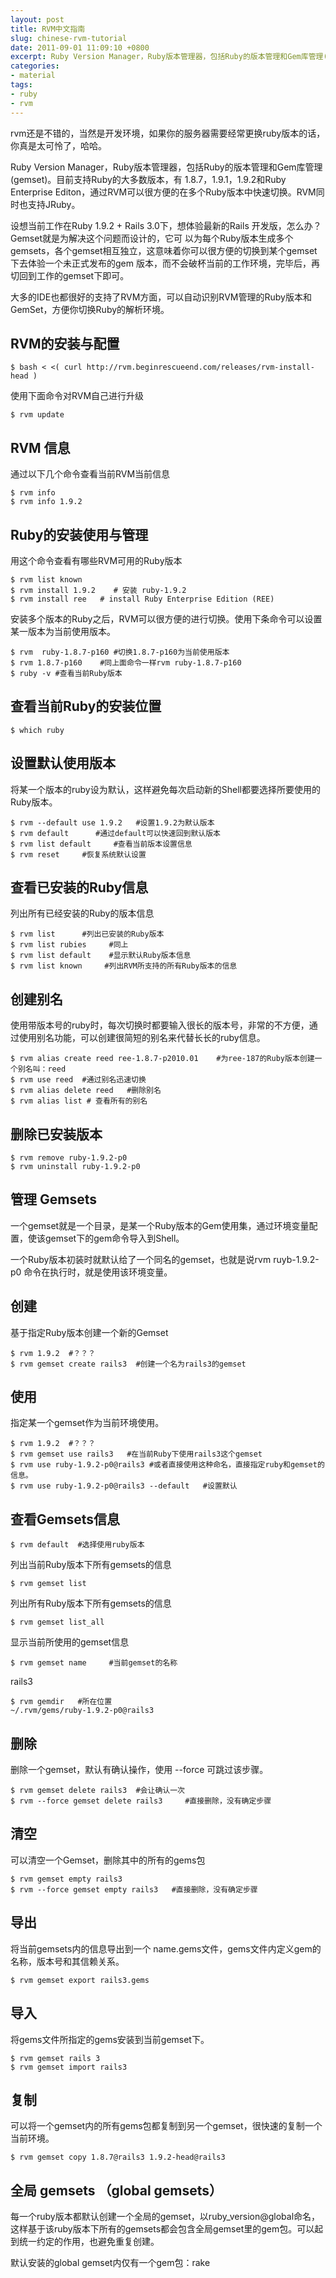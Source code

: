 ```yaml
---
layout: post
title: RVM中文指南
slug: chinese-rvm-tutorial
date: 2011-09-01 11:09:10 +0800
excerpt: Ruby Version Manager，Ruby版本管理器，包括Ruby的版本管理和Gem库管理(gemset)。目前支持Ruby的大多数版本，有 1.8.7，1.9.1，1.9.2和Ruby Enterprise Editon，通过RVM可以很方便的在多个Ruby版本中快速切换。RVM同时也支持JRuby。
categories:
- material
tags:
- ruby
- rvm
---
```


rvm还是不错的，当然是开发环境，如果你的服务器需要经常更换ruby版本的话，你真是太可怜了，哈哈。

Ruby Version Manager，Ruby版本管理器，包括Ruby的版本管理和Gem库管理(gemset)。目前支持Ruby的大多数版本，有 1.8.7，1.9.1，1.9.2和Ruby Enterprise Editon，通过RVM可以很方便的在多个Ruby版本中快速切换。RVM同时也支持JRuby。

设想当前工作在Ruby 1.9.2 + Rails 3.0下，想体验最新的Rails 开发版，怎么办？Gemset就是为解决这个问题而设计的，它可 以为每个Ruby版本生成多个gemsets，各个gemset相互独立，这意味着你可以很方便的切换到某个gemset下去体验一个未正式发布的gem 版本，而不会破杯当前的工作环境，完毕后，再切回到工作的gemset下即可。

大多的IDE也都很好的支持了RVM方面，可以自动识别RVM管理的Ruby版本和GemSet，方便你切换Ruby的解析环境。


## RVM的安装与配置

	$ bash < <( curl http://rvm.beginrescueend.com/releases/rvm-install-head )

使用下面命令对RVM自己进行升级

	$ rvm update

## RVM 信息

通过以下几个命令查看当前RVM当前信息

	$ rvm info
	$ rvm info 1.9.2

## Ruby的安装使用与管理

用这个命令查看有哪些RVM可用的Ruby版本

	$ rvm list known
	$ rvm install 1.9.2    # 安装 ruby-1.9.2
	$ rvm install ree   # install Ruby Enterprise Edition (REE)

安装多个版本的Ruby之后，RVM可以很方便的进行切换。使用下条命令可以设置某一版本为当前使用版本。

	$ rvm  ruby-1.8.7-p160 #切换1.8.7-p160为当前使用版本
	$ rvm 1.8.7-p160    #同上面命令一样rvm ruby-1.8.7-p160
	$ ruby -v #查看当前Ruby版本

## 查看当前Ruby的安装位置

	$ which ruby

## 设置默认使用版本

将某一个版本的ruby设为默认，这样避免每次启动新的Shell都要选择所要使用的Ruby版本。

	$ rvm --default use 1.9.2   #设置1.9.2为默认版本
	$ rvm default      #通过default可以快速回到默认版本
	$ rvm list default     #查看当前版本设置信息
	$ rvm reset     #恢复系统默认设置

## 查看已安装的Ruby信息

列出所有已经安装的Ruby的版本信息

	$ rvm list      #列出已安装的Ruby版本
	$ rvm list rubies     #同上
	$ rvm list default    #显示默认Ruby版本信息
	$ rvm list known     #列出RVM所支持的所有Ruby版本的信息

## 创建别名

使用带版本号的ruby时，每次切换时都要输入很长的版本号，非常的不方便，通过使用别名功能，可以创建很简短的别名来代替长长的ruby信息。

	$ rvm alias create reed ree-1.8.7-p2010.01    #为ree-187的Ruby版本创建一个别名叫：reed
	$ rvm use reed  #通过别名迅速切换
	$ rvm alias delete reed   #删除别名
	$ rvm alias list # 查看所有的别名

## 删除已安装版本

	$ rvm remove ruby-1.9.2-p0
	$ rvm uninstall ruby-1.9.2-p0

## 管理 Gemsets

一个gemset就是一个目录，是某一个Ruby版本的Gem使用集，通过环境变量配置，使该gemset下的gem命令导入到Shell。

一个Ruby版本初装时就默认给了一个同名的gemset，也就是说rvm ruyb-1.9.2-p0 命令在执行时，就是使用该环境变量。

## 创建

基于指定Ruby版本创建一个新的Gemset

	$ rvm 1.9.2  #？？？
	$ rvm gemset create rails3  #创建一个名为rails3的gemset

## 使用

指定某一个gemset作为当前环境使用。

	$ rvm 1.9.2  #？？？
	$ rvm gemset use rails3   #在当前Ruby下使用rails3这个gemset
	$ rvm use ruby-1.9.2-p0@rails3 #或者直接使用这种命名，直接指定ruby和gemset的信息。
	$ rvm use ruby-1.9.2-p0@rails3 --default   #设置默认

## 查看Gemsets信息

	$ rvm default  #选择使用ruby版本

列出当前Ruby版本下所有gemsets的信息

	$ rvm gemset list

列出所有Ruby版本下所有gemsets的信息

	$ rvm gemset list_all

显示当前所使用的gemset信息

	$ rvm gemset name     #当前gemset的名称

rails3

	$ rvm gemdir   #所在位置
	~/.rvm/gems/ruby-1.9.2-p0@rails3

## 删除

删除一个gemset，默认有确认操作，使用 --force 可跳过该步骤。

	$ rvm gemset delete rails3  #会让确认一次
	$ rvm --force gemset delete rails3     #直接删除，没有确定步骤

## 清空

可以清空一个Gemset，删除其中的所有的gems包

	$ rvm gemset empty rails3
	$ rvm --force gemset empty rails3   #直接删除，没有确定步骤

## 导出

将当前gemsets内的信息导出到一个 name.gems文件，gems文件内定义gem的名称，版本号和其信赖关系。

	$ rvm gemset export rails3.gems

## 导入

将gems文件所指定的gems安装到当前gemset下。

	$ rvm gemset rails 3
	$ rvm gemset import rails3

## 复制

可以将一个gemset内的所有gems包都复制到另一个gemset，很快速的复制一个当前环境。

	$ rvm gemset copy 1.8.7@rails3 1.9.2-head@rails3

## 全局 gemsets （global gemsets）

每一个ruby版本都默认创建一个全局的gemset，以ruby_version@global命名，这样基于该ruby版本下所有的gemsets都会包含全局gemset里的gem包。可以起到统一约定的作用，也避免重复创建。

默认安装的global gemset内仅有一个gem包：rake
